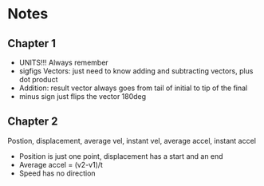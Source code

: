 # Notes
## Chapter 1
- UNITS!!! Always remember
- sigfigs 
Vectors: just need to know adding and subtracting vectors, plus dot product
- Addition: result vector always goes from tail of initial to tip of the final
- minus sign just flips the vector 180deg

## Chapter 2
Postion, displacement, average vel, instant vel, average accel, instant accel
- Position is just one point, displacement has a start and an end
- Average accel = (v2-v1)/t
- Speed has no direction